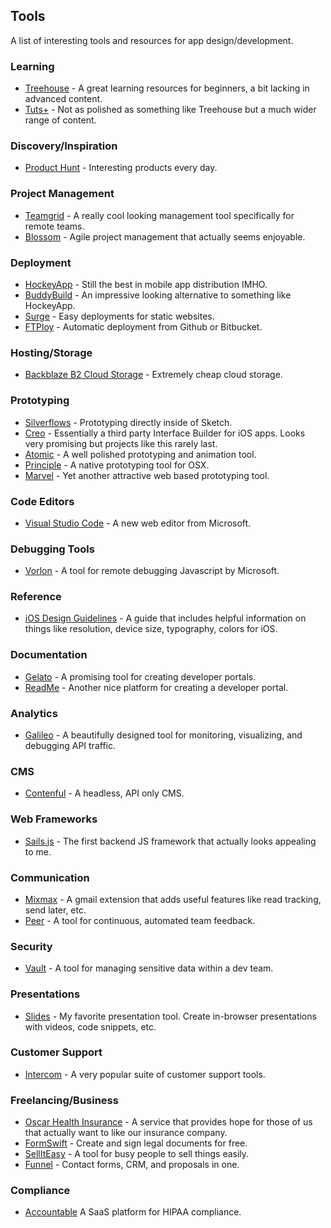 ## Tools

A list of interesting tools and resources for app design/development.

### Learning

* [Treehouse](http://teamtreehouse.com) - A great learning resources for beginners, a bit lacking in advanced content.
* [Tuts+](http://tutsplus.com/) - Not as polished as something like Treehouse but a much wider range of content.

### Discovery/Inspiration

* [Product Hunt](https://www.producthunt.com/) - Interesting products every day.

### Project Management

* [Teamgrid](http://www.teamgridapp.com/) - A really cool looking management tool specifically for remote teams.
* [Blossom](http://www.blossom.io) - Agile project management that actually seems enjoyable.

### Deployment

* [HockeyApp](http://hockeyapp.net/) - Still the best in mobile app distribution IMHO.
* [BuddyBuild](http://buddybuild.com/) - An impressive looking alternative to something like HockeyApp.
* [Surge](http://surge.sh/) - Easy deployments for static websites.
* [FTPloy](http://ftploy.com/) - Automatic deployment from Github or Bitbucket.

### Hosting/Storage

* [Backblaze B2 Cloud Storage](https://www.backblaze.com/b2/cloud-storage.html) - Extremely cheap cloud storage.

### Prototyping

* [Silverflows](http://silverflows.com/) - Prototyping directly inside of Sketch.
* [Creo](http://www.creolabs.com/) - Essentially a third party Interface Builder for iOS apps. Looks very promising but projects like this rarely last.
* [Atomic](https://atomic.io/) - A well polished prototyping and animation tool.
* [Principle](http://principleformac.com/) - A native prototyping tool for OSX.
* [Marvel](https://marvelapp.com/) - Yet another attractive web based prototyping tool.

### Code Editors

* [Visual Studio Code](http://code.visualstudio.com/) - A new web editor from Microsoft.

### Debugging Tools

* [Vorlon](http://vorlonjs.com/) - A tool for remote debugging Javascript by Microsoft.

### Reference

* [iOS Design Guidelines](http://iosdesign.ivomynttinen.com/) - A guide that includes helpful information on things like resolution, device size, typography, colors for iOS.

### Documentation

* [Gelato](https://gelato.io/) - A promising tool for creating developer portals.
* [ReadMe](https://readme.io) - Another nice platform for creating a developer portal.

### Analytics

* [Galileo](https://getgalileo.io/) - A beautifully designed tool for monitoring, visualizing, and debugging API traffic.

### CMS

* [Contenful](https://www.contentful.com) - A headless, API only CMS.

### Web Frameworks

* [Sails.js](http://sailsjs.org/) - The first backend JS framework that actually looks appealing to me.

### Communication

* [Mixmax](https://mixmax.com/) - A gmail extension that adds useful features like read tracking, send later, etc.
* [Peer](https://www.peer.com/) - A tool for continuous, automated team feedback.

### Security

* [Vault](https://vaultproject.io/) - A tool for managing sensitive data within a dev team.

### Presentations

* [Slides](http://slides.com/) - My favorite presentation tool. Create in-browser presentations with videos, code snippets, etc.

### Customer Support
* [Intercom](https://www.intercom.io/) - A very popular suite of customer support tools.

### Freelancing/Business

* [Oscar Health Insurance](https://www.hioscar.com/) - A service that provides hope for those of us that actually want to like our insurance company.
* [FormSwift](http://formswift.com/) - Create and sign legal documents for free.
* [SellItEasy](https://www.selliteasy.co) - A tool for busy people to sell things easily.
* [Funnel](https://funnelnow.com/) - Contact forms, CRM, and proposals in one.

### Compliance

* [Accountable](http://accountablehq.com/) A SaaS platform for HIPAA compliance.
